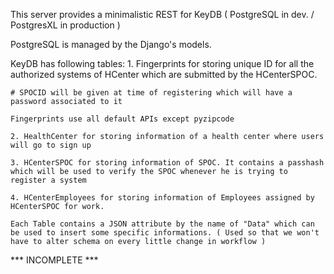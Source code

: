 This server provides a minimalistic REST for KeyDB ( PostgreSQL in dev. / PostgresXL in production )

PostgreSQL is managed by the Django's models.

KeyDB has following tables:
	1. Fingerprints for storing unique ID for all the authorized systems of HCenter which are submitted by the HCenterSPOC.

	# SPOCID will be given at time of registering which will have a password associated to it

	Fingerprints use all default APIs except pyzipcode

	2. HealthCenter for storing information of a health center where users will go to sign up

	3. HCenterSPOC for storing information of SPOC. It contains a passhash which will be used to verify the SPOC whenever he is trying to register a system

	4. HCenterEmployees for storing information of Employees assigned by HCenterSPOC for work.

	Each Table contains a JSON attribute by the name of "Data" which can be used to insert some specific informations. ( Used so that we won't have to alter schema on every little change in workflow )

*** INCOMPLETE ***

